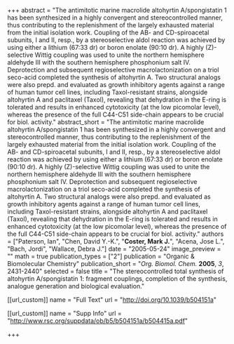 +++
abstract = "The antimitotic marine macrolide altohyrtin A/spongistatin 1 has been synthesized in a highly convergent and stereocontrolled manner, thus contributing to the replenishment of the largely exhausted material from the initial isolation work.  Coupling of the AB- and CD-spiroacetal subunits, I and II, resp., by a stereoselective aldol reaction was achieved by using either a lithium (67:33 dr) or boron enolate (90:10 dr).  A highly (Z)-selective Wittig coupling was used to unite the northern hemisphere aldehyde III with the southern hemisphere phosphonium salt IV.  Deprotection and subsequent regioselective macrolactonization on a triol seco-acid completed the synthesis of altohyrtin A.  Two structural analogs were also prepd. and evaluated as growth inhibitory agents against a range of human tumor cell lines, including Taxol-resistant strains, alongside altohyrtin A and paclitaxel (Taxol), revealing that dehydration in the E-ring is tolerated and results in enhanced cytotoxicity (at the low picomolar level), whereas the presence of the full C44-C51 side-chain appears to be crucial for biol. activity."
abstract_short = "The antimitotic marine macrolide altohyrtin A/spongistatin 1 has been synthesized in a highly convergent and stereocontrolled manner, thus contributing to the replenishment of the largely exhausted material from the initial isolation work.  Coupling of the AB- and CD-spiroacetal subunits, I and II, resp., by a stereoselective aldol reaction was achieved by using either a lithium (67:33 dr) or boron enolate (90:10 dr).  A highly (Z)-selective Wittig coupling was used to unite the northern hemisphere aldehyde III with the southern hemisphere phosphonium salt IV.  Deprotection and subsequent regioselective macrolactonization on a triol seco-acid completed the synthesis of altohyrtin A.  Two structural analogs were also prepd. and evaluated as growth inhibitory agents against a range of human tumor cell lines, including Taxol-resistant strains, alongside altohyrtin A and paclitaxel (Taxol), revealing that dehydration in the E-ring is tolerated and results in enhanced cytotoxicity (at the low picomolar level), whereas the presence of the full C44-C51 side-chain appears to be crucial for biol. activity."
authors = ["Paterson, Ian", "Chen, David Y.-K.", "**Coster, Mark J.**", "Acena, Jose L.", "Bach, Jordi", "Wallace, Debra J."]
date = "2005-05-24"
image_preview = ""
math = true
publication_types = ["2"]
publication = "Organic & Biomolecular Chemistry"
publication_short = "_Org. Biomol. Chem._ **2005**, _3_, 2431-2440"
selected = false
title = "The stereocontrolled total synthesis of altohyrtin A/spongistatin 1: fragment couplings, completion of the synthesis, analogue generation and biological evaluation."

[[url_custom]]
  name = "Full Text"
  url = "http://doi.org/10.1039/b504151a"

[[url_custom]]
  name = "Supp Info"
  url = "http://www.rsc.org/suppdata/ob/b5/b504151a/b504415a.pdf"

+++
